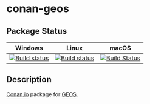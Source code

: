 # conan-geos

## Package Status

| Windows | Linux | macOS |
|:-------:|:-----:|:-----:|
|[![Build status](https://ci.appveyor.com/api/projects/status/md6ubti3f90xyovi/branch/testing%2F3.9.0?svg=true)](https://ci.appveyor.com/project/SpaceIm/conan-geos)|[![Build status](https://github.com/SpaceIm/conan-geos/workflows/.github/workflows/conan.yml/badge.svg?branch=testing%2F3.9.0)](https://github.com/SpaceIm/conan-geos/actions?query=branch%3Atesting%2F3.9.0)|[![Build Status](https://travis-ci.com/SpaceIm/conan-geos.svg?branch=testing%2F3.9.0)](https://travis-ci.com/SpaceIm/conan-geos)|

## Description

[Conan.io](https://conan.io) package for [GEOS](https://trac.osgeo.org/geos).

